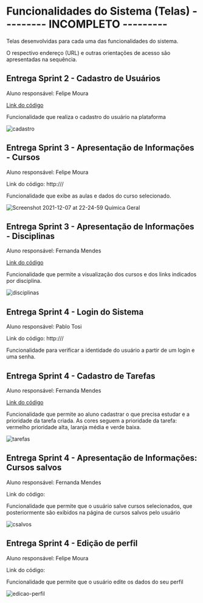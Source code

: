 # Funcionalidades do Sistema (Telas) **--------- INCOMPLETO ---------**

Telas desenvolvidas para cada uma das funcionalidades do sistema. 

O respectivo endereço (URL) e outras orientações de acesso são apresentadas na sequência.

## Entrega Sprint 2 - Cadastro de Usuários

Aluno responsável: Felipe Moura

[Link do código](https://sprint-2-cadastro-usuario.felipem5.repl.co/)

Funcionalidade que realiza o cadastro do usuário na plataforma

![cadastro](https://user-images.githubusercontent.com/89420917/145132509-eb97f499-1223-4c04-a454-9c925a7dff2e.jpeg)


## Entrega Sprint 3 - Apresentação de Informações - Cursos

Aluno responsável: Felipe Moura

Link do código: http:///

Funcionalidade que exibe as aulas e dados do curso selecionado. 

![Screenshot 2021-12-07 at 22-24-59 Química Geral](https://user-images.githubusercontent.com/89420917/145132531-7d647045-caef-479c-9131-bb5a4f6a45bb.png)


## Entrega Sprint 3 - Apresentação de Informações - Disciplinas

Aluno responsável: Fernanda Mendes

[Link do código](https://replit.com/@FernandaMendes1/Sprint03-Fernanda-Mendes?v=1)

Funcionalidade que permite a visualização dos cursos e dos links indicados por disciplina.

![disciplinas](https://user-images.githubusercontent.com/89420917/145132622-c5de2fec-87fb-4607-a87b-6ac40e2fb2b7.png)


## Entrega Sprint 4 - Login do Sistema

Aluno responsável: Pablo Tosi

Link do código: http:///

Funcionalidade para verificar a identidade do usuário a partir de um login e uma senha.

## Entrega Sprint 4 - Cadastro de Tarefas

Aluno responsável: Fernanda Mendes

[Link do código](https://replit.com/@FernandaMendes1/cadastro-de-tarefas?v=1)

Funcionalidade que permite ao aluno cadastrar o que precisa estudar e a prioridade da tarefa criada. As cores seguem a prioridade da tarefa: vermelho prioridade alta, laranja média e verde baixa.

![tarefas](https://user-images.githubusercontent.com/89420917/145133369-f246aef8-bbb2-4cc3-a749-06f48b9e4963.png)


## Entrega Sprint 4 - Apresentação de Informações: Cursos salvos

Aluno responsável: Fernanda Mendes

Link do código: 

Funcionalidade que permite que o usuário salve cursos selecionados, que posteriormente são exibidos na página de cursos salvos pelo usuário

![csalvos](https://user-images.githubusercontent.com/89420917/145501588-7883a855-1672-4586-8913-e0bc059378e6.png)

## Entrega Sprint 4 - Edição de perfil

Aluno responsável: Felipe Moura

Link do código: 

Funcionalidade que permite que o usuário edite os dados do seu perfil

![edicao-perfil](https://user-images.githubusercontent.com/89420917/145683211-d1bbaacc-a561-4aaf-aa1f-260d072d9602.png)


